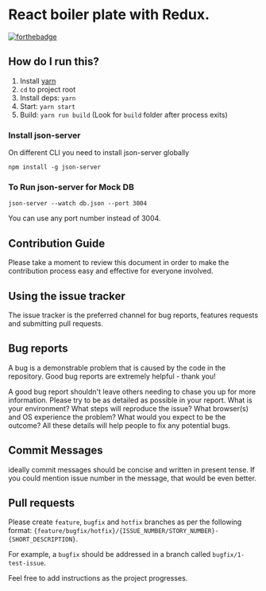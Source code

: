 # React boiler plate with Redux.

[![forthebadge](http://forthebadge.com/images/badges/built-with-love.svg)](http://forthebadge.com)

## How do I run this?
1. Install [yarn](https://yarnpkg.com/en/)
2. `cd` to project root
3. Install deps: `yarn`
3. Start: `yarn start`
4. Build: `yarn run build` (Look for `build` folder after process exits)


### Install json-server
On different CLI you need to install json-server globally 
```
npm install -g json-server
```

### To Run json-server for Mock DB
```
json-server --watch db.json --port 3004
```
You can use any port number instead of 3004.


## Contribution Guide

Please take a moment to review this document in order to make the contribution process easy and effective for everyone involved.

## Using the issue tracker

The issue tracker is the preferred channel for bug reports, features requests and submitting pull requests.

## Bug reports

A bug is a demonstrable problem that is caused by the code in the repository. Good bug reports are extremely helpful - thank you!

A good bug report shouldn't leave others needing to chase you up for more information. Please try to be as detailed as possible in your report. What is your environment? What steps will reproduce the issue? What browser(s) and OS experience the problem? What would you expect to be the outcome? All these details will help people to fix any potential bugs.

## Commit Messages

ideally commit messages should be concise and written in present tense. If you could mention issue number in the message, that would be even better.

## Pull requests

Please create `feature`, `bugfix` and `hotfix` branches as per the following format: `{feature/bugfix/hotfix}/{ISSUE_NUMBER/STORY_NUMBER}-{SHORT_DESCRIPTION}`. 

For example, a `bugfix` should be addressed in a branch called `bugfix/1-test-issue`.

Feel free to add instructions as the project progresses.
